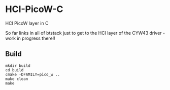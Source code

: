 # HCI-PicoW-C
HCI PicoW layer in C

So far links in all of btstack just to get to the HCI layer of the CYW43 driver - work in progress there!!   

## Build

```
mkdir build
cd build
cmake -DFAMILY=pico_w ..
make clean
make

```
